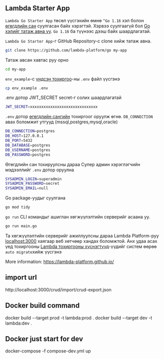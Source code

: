 ## Lambda Starter App

`Lambda Go Starter App` төсөл үүсгэхийн өмнө `^Go 1.16` хэл  болон [өгөгдлийн сан](https://lambda-platform.github.io/docs/installation#өгөгдлийн-сан) суулгасан байх хэрэгтэй. Хэрвээ суулгаагүй бол [Go хэлийг татаж авна уу](https://go.dev/dl/). `Go 1.16` ба түүнээс дээш байх шаардлагатай.

`Lambda Go Starter App`-г GitHub Repository-с clone хийж татаж авна.
  ```bash 
  git clone https://github.com/lambda-platform/go my-app
  ```
Татаж авсан хавтас руу орно
  ```bash 
  cd my-app
  ```
`env_example`-с [үндсэн тохиргоо](https://lambda-platform.github.io/docs/configration)-ны `.env` файл  үүсгэнэ
  ```bash 
  cp env_example .env
  ```
.env дотор JWT_SECRET secret-г солих шаардлагатай
  ```bash 
  JWT_SECRET=xxxxxxxxxxxxxxxxxxxxxxxxxxxxxx
  ```
`.env` дотор [өгөгдлийн сангийн](https://lambda-platform.github.io/docs/installation#өгөгдлийн-сан) тохиргоог оруулж өгнө. `DB_CONNECTION` авах боломжит утгууд (mssql,postgres,mysql,oracle)
  ```bash 
DB_CONNECTION=postgres 
DB_HOST=127.0.0.1
DB_PORT=5432
DB_DATABASE=postgres
DB_USERNAME=postgres
DB_PASSWORD=postgres
  ```
Өгөгдлийн сан тохируулсны дараа Cупер админ хэрэглэгчийн мэдээллийг `.env` дотор оруулна
  ```bash 
  SYSADMIN_LOGIN=superadmin
  SYSADMIN_PASSWORD=secret
  SYSADMIN_EMAIL=null
  ```
Go package-уудыг суулгана
  ```bash 
go mod tidy
  ```
`go run` CLI командыг ашиглан хөгжүүлэлтийн серверийг асаана уу.
  ```bash 
  go run main.go
  ```
Та хөгжүүлэлтийн серверийг ажиллуулсны дараа Lambda Platform-руу [localhost:3000](http://localhost:3000) хаягаар веб хөтчөөр хандах боломжтой. Анх удаа асах үед тохиргооны [Lambda тохиргооны хүснэгтүүд](https://lambda-platform.github.io/docs/lambda-tables)-үүдийг систем өөрөө `auto migrate`хийж үүсгэнэ 


More information: https://lambda-platform.github.io/

## import url

http://localhost:3000/crud/import/crud-export.json

## Docker build command
docker build --target prod -t lambda:prod .
docker build --target dev -t lambda:dev .


## Docker just start for dev
docker-compose -f compose-dev.yml up 
